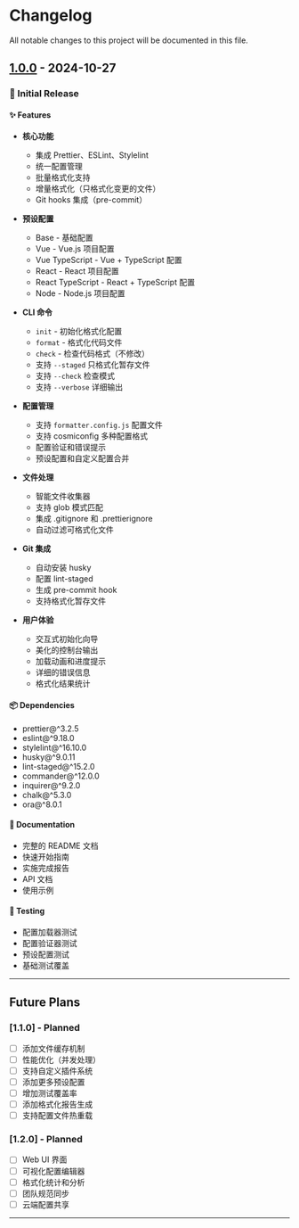 # Changelog

All notable changes to this project will be documented in this file.

## [1.0.0] - 2024-10-27

### 🎉 Initial Release

#### ✨ Features

- **核心功能**
  - 集成 Prettier、ESLint、Stylelint
  - 统一配置管理
  - 批量格式化支持
  - 增量格式化（只格式化变更的文件）
  - Git hooks 集成（pre-commit）
  
- **预设配置**
  - Base - 基础配置
  - Vue - Vue.js 项目配置
  - Vue TypeScript - Vue + TypeScript 配置
  - React - React 项目配置
  - React TypeScript - React + TypeScript 配置
  - Node - Node.js 项目配置

- **CLI 命令**
  - `init` - 初始化格式化配置
  - `format` - 格式化代码文件
  - `check` - 检查代码格式（不修改）
  - 支持 `--staged` 只格式化暂存文件
  - 支持 `--check` 检查模式
  - 支持 `--verbose` 详细输出

- **配置管理**
  - 支持 `formatter.config.js` 配置文件
  - 支持 cosmiconfig 多种配置格式
  - 配置验证和错误提示
  - 预设配置和自定义配置合并

- **文件处理**
  - 智能文件收集器
  - 支持 glob 模式匹配
  - 集成 .gitignore 和 .prettierignore
  - 自动过滤可格式化文件

- **Git 集成**
  - 自动安装 husky
  - 配置 lint-staged
  - 生成 pre-commit hook
  - 支持格式化暂存文件

- **用户体验**
  - 交互式初始化向导
  - 美化的控制台输出
  - 加载动画和进度提示
  - 详细的错误信息
  - 格式化结果统计

#### 📦 Dependencies

- prettier@^3.2.5
- eslint@^9.18.0
- stylelint@^16.10.0
- husky@^9.0.11
- lint-staged@^15.2.0
- commander@^12.0.0
- inquirer@^9.2.0
- chalk@^5.3.0
- ora@^8.0.1

#### 📖 Documentation

- 完整的 README 文档
- 快速开始指南
- 实施完成报告
- API 文档
- 使用示例

#### 🧪 Testing

- 配置加载器测试
- 配置验证器测试
- 预设配置测试
- 基础测试覆盖

---

## Future Plans

### [1.1.0] - Planned

- [ ] 添加文件缓存机制
- [ ] 性能优化（并发处理）
- [ ] 支持自定义插件系统
- [ ] 添加更多预设配置
- [ ] 增加测试覆盖率
- [ ] 添加格式化报告生成
- [ ] 支持配置文件热重载

### [1.2.0] - Planned

- [ ] Web UI 界面
- [ ] 可视化配置编辑器
- [ ] 格式化统计和分析
- [ ] 团队规范同步
- [ ] 云端配置共享

---

[1.0.0]: https://github.com/ldesign/ldesign/releases/tag/formatter-v1.0.0

